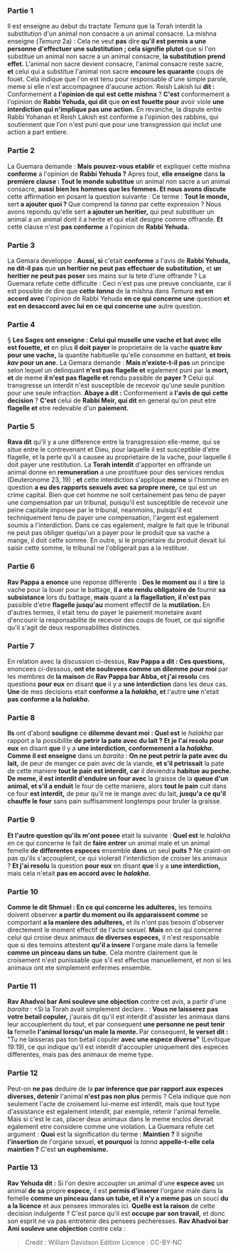 
### Partie 1
Il est enseigne au debut du tractate <i>Temura</i> que la Torah interdit la substitution d'un animal non consacre a un animal consacre. La mishna enseigne (<i>Temura</i> 2a) : Cela ne veut <b>pas</b> dire <b>qu'il est permis a une personne d'effectuer une substitution ; cela signifie plutot</b> que si l'on substitue</b> un animal non sacre a un animal consacre, <b>la substitution prend effet.</b> L'animal non sacre devient consacre, l'animal consacre reste sacre, <b>et</b> celui qui a substitue l'animal non sacre <b>encoure les quarante</b> coups de fouet. Cela indique que l'on est tenu pour responsable d'une simple parole, meme si elle n'est accompagnee d'aucune action. Reish Lakish lui <b>dit : </b> Conformement a <b>l'opinion de qui</b> <b>est cette mishna</b> ? <b>C'est</b> conformement a l'opinion de <b>Rabbi Yehuda, qui dit</b> que <b>on est fouette pour</b> avoir viole <b>une interdiction qui n'implique pas une action.</b> En revanche, la dispute entre Rabbi Yohanan et Reish Lakish est conforme a l'opinion des rabbins, qui soutiennent que l'on n'est puni que pour une transgression qui inclut une action a part entiere.

### Partie 2
La Guemara demande : <b>Mais pouvez-vous etablir</b> et expliquer cette mishna <b>conforme</b> a l'opinion de <b>Rabbi Yehuda ?</b> Apres tout, <b>elle enseigne</b> dans <b>la premiere clause : Tout le monde substitue</b> un animal non sacre a un animal consacre, <b>aussi bien les hommes que les femmes. Et nous avons discute</b> cette affirmation en posant la question suivante : Ce terme : <b>Tout le monde,</b> sert <b>a ajouter quoi ? </b> Que comprend la <i>tanna</i> par cette expression ? Nous avons repondu qu'elle sert <b>a ajouter un heritier,</b> qui peut substituer un animal a un animal dont il a herite et qui etait designe comme offrande. <b>Et</b> cette clause n'est <b>pas conforme</b> a l'opinion de <b>Rabbi Yehuda.</b>

### Partie 3
La Gemara developpe : <b>Aussi, si</b> c'etait <b>conforme</b> a l'avis de <b>Rabbi Yehuda, ne dit-il pas</b> que <b>un heritier ne peut pas effectuer de substitution,</b> et <b>un heritier ne peut pas poser</b> ses mains sur la tete d'une offrande ? La Guemara refute cette difficulte : Ceci n'est pas une preuve concluante, car il est possible de dire que <b>cette <i>tanna</i></b> de la mishna dans <i>Temura</i> <b>est en accord avec</b> l'opinion de Rabbi Yehuda <b>en ce qui concerne une</b> question <b>et est en desaccord avec lui en ce qui concerne une</b> autre question.

### Partie 4
§ <b>Les Sages ont enseigne : Celui qui muselle une vache et bat avec elle est fouette, et</b> en plus <b>il doit payer</b> le proprietaire de la vache <b>quatre <i>kav</i> pour une vache,</b> la quantite habituelle qu'elle consomme en battant, <b>et trois <i>kav</i> pour un ane.</b> La Gemara demande : <b>Mais n'existe-t-il pas</b> un principe selon lequel un delinquant <b>n'est pas flagelle et</b> egalement puni par la <b>mort, et</b> de meme <b>il n'est pas flagelle et</b> rendu passible de <b>payer ?</b> Celui qui transgresse un interdit n'est susceptible de recevoir qu'une seule punition pour une seule infraction. <b>Abaye a dit :</b> Conformement a <b>l'avis de qui</b> <b>cette decision</b> ? <b>C'est</b> celui de <b>Rabbi Meir, qui dit</b> en general qu'on peut etre <b>flagelle et</b> etre redevable d'un <b>paiement.</b>

### Partie 5
<b>Rava dit</b> qu'il y a une difference entre la transgression elle-meme, qui se situe entre le contrevenant et Dieu, pour laquelle il est susceptible d'etre flagelle, et la perte qu'il a causee au proprietaire de la vache, pour laquelle il doit payer une restitution. La <b>Torah interdit</b> d'apporter en offrande un animal donne en <b>remuneration</b> a une prostituee pour des services rendus (Deuteronome 23, 19) ; <b>et</b> cette interdiction s'applique <b>meme</b> si l'homme en question <b>a eu des rapports sexuels avec sa propre mere,</b> ce qui est un crime capital. Bien que cet homme ne soit certainement pas tenu de payer une compensation par un tribunal, puisqu'il est susceptible de recevoir une peine capitale imposee par le tribunal, neanmoins, puisqu'il est techniquement tenu de payer une compensation, l'argent est egalement soumis a l'interdiction. Dans ce cas egalement, malgre le fait que le tribunal ne peut pas obliger quelqu'un a payer pour le produit que sa vache a mange, il doit cette somme. En outre, si le proprietaire du produit devait lui saisir cette somme, le tribunal ne l'obligerait pas a la restituer.

### Partie 6
<b>Rav Pappa a enonce</b> une reponse differente : <b>Des le moment ou</b> il a <b>tire</b> la vache pour la louer pour le battage, <b>il a ete rendu obligatoire de</b> fournir <b>sa subsistance</b> lors du battage, <b>mais</b> quant a <b>la flagellation, il n'est pas</b> passible d'etre <b>flagelle jusqu'au</b> moment effectif de la <b>mutilation. </b> En d'autres termes, il etait tenu de payer le paiement monetaire avant d'encourir la responsabilite de recevoir des coups de fouet, ce qui signifie qu'il s'agit de deux responsabilites distinctes.

### Partie 7
En relation avec la discussion ci-dessus, <b>Rav Pappa a dit : Ces questions,</b> enoncees ci-dessous, <b>ont ete soulevees comme un dilemme pour moi</b> par les membres de <b>la maison</b> de <b>Rav Pappa bar Abba, et j'ai resolu</b> ces questions <b>pour eux</b> en disant <b>que</b> il y a <b>une interdiction</b> dans les deux cas. <b>Une</b> de mes decisions etait <b>conforme a la <i>halakha</i>, et</b> l'autre <b>une</b> n'etait <b>pas conforme a la <i>halakha</i>.</b>

### Partie 8
<b>Ils</b> ont d'abord <b>souligne</b> ce <b>dilemme devant moi : Quel est</b> le <i>halakha</i> par rapport a la possibilite <b>de petrir la pate avec du lait ? Et je l'ai resolu</b> <b>pour eux</b> en disant <b>que</b> il y a <b>une interdiction, conformement a la <i>halakha</i>. Comme il est enseigne</b> dans un <i>baraita</i> : <b>On ne peut petrir la pate avec du lait,</b> de peur de manger ce pain avec de la viande, <b>et s'il petrissait</b> la pate de cette maniere <b>tout le pain est interdit, car</b> il deviendra <b>habitue au peche. De meme, il est interdit d'enduire un four avec</b> la graisse de la <b>queue d'un animal, et s'il a enduit</b> le four de cette maniere, alors <b>tout le pain</b> cuit dans ce four <b>est interdit,</b> de peur qu'il ne le mange avec du lait, <b>jusqu'a ce qu'il chauffe le four</b> sans pain suffisamment longtemps pour bruler la graisse.

### Partie 9
<b>Et l'autre question qu'ils m'ont posee</b> etait la suivante : <b>Quel est</b> le <i>halakha</i> en ce qui concerne le fait de <b>faire entrer</b> un animal male et un animal femelle <b>de differentes especes</b> ensemble <b>dans</b> un seul <b>puits ?</b> Ne craint-on pas qu'ils s'accouplent, ce qui violerait l'interdiction de croiser les animaux ? <b>Et j'ai resolu</b> la question <b>pour eux</b> en disant <b>que</b> il y a <b>une interdiction,</b> mais cela n'etait <b>pas en accord avec le <i>halakha</i>.</b>

### Partie 10
<b>Comme le dit Shmuel : En ce qui concerne les adulteres,</b> les temoins doivent observer <b>a partir du moment ou ils apparaissent comme</b> se comportant <b>a la maniere des adulteres,</b> et ils n'ont pas besoin d'observer directement le moment effectif de l'acte sexuel. <b>Mais</b> en ce qui concerne celui qui croise deux animaux <b>de diverses especes,</b> il n'est responsable que si des temoins attestent <b>qu'il a insere</b> l'organe male dans la femelle <b>comme un pinceau dans un tube.</b> Cela montre clairement que le croisement n'est punissable que s'il est effectue manuellement, et non si les animaux ont ete simplement enfermes ensemble.

### Partie 11
<b>Rav Ahadvoi bar Ami souleve une objection</b> contre cet avis, a partir d'une <i>baraita</i> : <Si la Torah avait simplement declare.. : <b>Vous ne laisserez pas votre betail copuler,</b> j'aurais dit</b> qu'il est interdit d'assister les animaux dans leur accouplement du tout, et par consequent <b>une personne ne peut tenir la</b> femelle <b>l'animal lorsqu'un male la monte. </b> Par consequent, <b>le verset dit :</b> "Tu ne laisseras pas ton betail copuler <b>avec une espece diverse"</b> (Levitique 19:19), ce qui indique qu'il est interdit d'accoupler uniquement des especes differentes, mais pas des animaux de meme type.

### Partie 12
Peut-on <b>ne pas</b> deduire de la <b>par inference que par rapport aux especes diverses, detenir</b> l'animal <b>n'est pas non plus</b> permis ? Cela indique que non seulement l'acte de croisement lui-meme est interdit, mais que tout type d'assistance est egalement interdit, par exemple, retenir l'animal femelle. Mais si c'est le cas, placer deux animaux dans le meme enclos devrait egalement etre considere comme une violation. La Guemara refute cet argument : <b>Quoi</b> est la signification du terme : <b>Maintien ?</b> Il signifie <b>l'insertion</b> de l'organe sexuel, <b>et pourquoi</b> la <i>tanna</i> <b>appelle-t-elle cela maintien ?</b> C'est <b>un euphemisme.</b>

### Partie 13
<b>Rav Yehuda dit :</b> Si l'on desire accoupler un animal d'une <b>espece avec</b> un animal <b>de sa</b> propre <b>espece,</b> il est <b>permis d'inserer</b> l'organe male dans la femelle <b>comme un pinceau dans un tube, et il n'y a meme pas</b> un souci <b>du a la licence</b> et aux pensees immorales ici. <b>Quelle est la raison</b> de cette decision indulgente ? C'est parce qu'il est <b>occupe par son travail,</b> et donc son esprit ne va pas entretenir des pensees pecheresses. <b>Rav Ahadvoi bar Ami souleve une objection</b> contre cela :

>Credit : William Davidson Edition
>Licence : CC-BY-NC